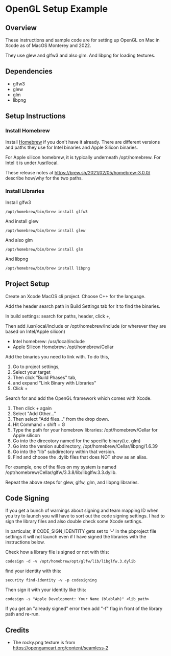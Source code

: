 #  OpenGL Setup Example

## Overview

These instructions and sample code are for setting up OpenGL on Mac in Xcode as of MacOS Monterey and 2022.

They use glew and glfw3 and also glm. And libpng for loading textures.

## Dependencies

- glfw3
- glew
- glm
- libpng

## Setup Instructions

### Install Homebrew
Install [Homebrew](https://brew.sh/) if you don't have it already.
There are different versions and paths they use for Intel binaries and Apple Silicon binaries.

For Apple silicon homebrew, it is typically underneath /opt/homebrew. For Intel it is under /usr/local.


These release notes at https://brew.sh/2021/02/05/homebrew-3.0.0/ describe how/why for the two paths.

### Install Libraries

Install glfw3

    /opt/homebrew/bin/brew install glfw3
    
And install glew

    /opt/homebrew/bin/brew install glew

And also glm 

    /opt/homebrew/bin/brew install glm

And libpng

    /opt/homebrew/bin/brew install libpng

## Project Setup

Create an Xcode MacOS cli project. Choose C++ for the language.

Add the header search path in Build Settings tab for it to find the binaries.

In build settings: search for paths, header, click +, 

Then add /usr/local/include or /opt/homebrew/include (or wherever they are based on Intel/Apple silicon)

- Intel homebrew: /usr/local/include
- Apple Silicon Homebrew: /opt/homebrew/Cellar


Add the binaries you need to link with.
To do this, 

1. Go to project settings, 
2. Select your target
3. Then click "Build  Phases" tab, 
4. and expand "Link Binary with Libraries"
5. Click +

Search for and add the OpenGL framework which comes with Xcode.

1. Then click + again
2. Select "Add Other..." 
3. Then select "Add files..." from the drop down.
4. Hit Command + shift + G
5. Type the path for your homebrew libraries: /opt/homebrew/Cellar for Apple silicon
6. Go into the direcotory named for the specific binary(i.e. glm)
7. Go into the version subdirectory, /opt/homebrew/Cellar/libpng/1.6.39
8. Go into the "lib" subdirectory within that version.
9. Find and choose the .dylib files that does NOT show as an alias.

For example, one of the files on my system is named /opt/homebrew/Cellar/glfw/3.3.8/lib/libglfw.3.3.dylib.

Repeat the above steps for glew, glfw, glm, and libpng libraries.

## Code Signing

If you get a bunch of warnings about signing and team mapping ID when you try to launch
you will have to sort out the code signing settings.
I had to sign the library files and also double check some Xcode settings.

In particular, if CODE_SIGN_IDENTITY gets set to '-' in the pbproject file settings it 
will not launch even if I have signed the libraries with the instructions below.

Check how a library file is signed or not with this:

    codesign -d -v /opt/homebrew/opt/glfw/lib/libglfw.3.dylib

find your identity with this:

    security find-identity -v -p codesigning

Then sign it with your identity like this:

    codesign -s "Apple Development: Your Name (blablah)" <lib_path>

If you get an "already signed" error then add "-f" flag in front of the library path and re-run.



## Credits


- The rocky.png texture is from https://opengameart.org/content/seamless-2

